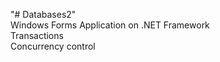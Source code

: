 "# Databases2" <br>
Windows Forms Application on .NET Framework <br>
Transactions <br>
Concurrency control

